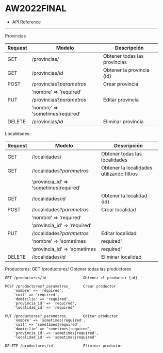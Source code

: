 # AW2022FINAL

- API Reference
---------------

Provincias

| Request | Modelo | Descripción |
| ------- | ------ | ----------- |
| GET | /provincias/ | Obtener todas las provincias |
| GET | /provincias/_id_ | Obtener la provincia {id} |
| POST | /provincias?_parametros_ | Crear provincia |
| | 'nombre' => 'required' | |
| PUT | /provincias?_parametros_ | Editar provincia |
| | 'nombre' => 'sometimes\|required' | |
| DELETE | /provincias/_id_ | Eliminar provincia |


Localidades:

| Request | Modelo | Descripción |
| ------- | ------ | ----------- |
| GET | /localidades/ | Obtener todas las localidades |
| GET | /localidades?_parametros_ | Obtener la localidades utilizando filtros |
| | 'provincia_id' => 'sometimes\|required' |
| GET | /localidades/_id_ | Obtener la localidad {id} |
| POST | /localidades?_parametros_ | Crear localidad |
| | 'nombre' => 'required' | |
| | 'provincia_id' => 'required' | |
| PUT | /localidades?_parametros_ | Editar localidad |
| | 'nombre' => 'sometimes|required' | |
| | 'provincia_id' => 'sometimes|required' | |
| DELETE | /localidades/_id_ | Eliminar localidad |


Productores:
    GET /productores/                   Obtener todas las productores

    GET /productores/id                 Obtener el productor {id}

    POST /productores?_parametros_      Crear productor
        'nombre' => 'required',
        'cuit' => 'required',
        'domicilio' => 'required',
        'provincia_id' => 'required',
        'localidad_id' => 'required'

    PUT /productores?_parametros_       Editar productor
        'nombre' => 'sometimes|required',
        'cuit' => 'sometimes|required',
        'domicilio' => 'sometimes|required',
        'provincia_id' => 'sometimes|required',
        'localidad_id' => 'sometimes|required'

    DELETE /productores/id              Eliminar productor